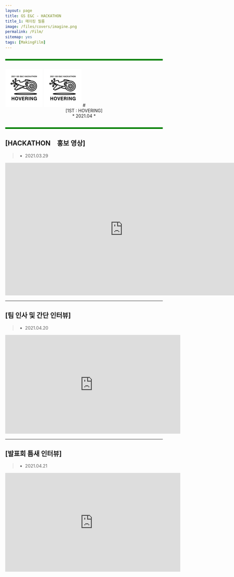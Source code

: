 ```yaml
---
layout: page
title: GS E&C - HACKATHON　
title_1: 메이킹 필름　
image: /files/covers/imagine.png
permalink: /Film/
sitemap: yes
tags: [MakingFilm]
---
```

<hr style="height:5px; border-width:0; background-color:green; margin: 2em 0;">

<img src="/assets/images/Logo_B.jpg" style="width:120px;" class="pull-right">
<img src="/assets/images/Logo_B.jpg" style="width:120px;" class="pull-left">
# <center> [1ST : HOVERING] <br> * 2021.04 * </center>

<hr style="height:5px; border-width:0; background-color:green; margin: 2em 0;">

## [HACKATHON　홍보 영상]

> - 2021.03.29

<div class="video-container" align="center">
  <iframe width="752" height="423" src="https://www.youtube.com/embed/LxyEWh9ly_I" title="YouTube video player" frameborder="0" allow="accelerometer; autoplay; clipboard-write; encrypted-media; gyroscope; picture-in-picture" allowfullscreen></iframe>
</div>

------------------------------------------------

## [팀 인사 및 간단 인터뷰]

> - 2021.04.20

<div class="video-container" align="center">
  <iframe width="560" height="315" src="https://www.youtube.com/embed/fT33RxDYJaE" title="YouTube video player" frameborder="0" allow="accelerometer; autoplay; clipboard-write; encrypted-media; gyroscope; picture-in-picture" allowfullscreen></iframe>
</div>

------------------------------------------------

## [발표회 틈새 인터뷰]

> - 2021.04.21

<div class="video-container" align="center">
	<iframe width="560" height="315" src="https://www.youtube.com/embed/utizRKc-SCE" title="YouTube video player" frameborder="0" allow="accelerometer; autoplay; clipboard-write; encrypted-media; gyroscope; picture-in-picture" allowfullscreen></iframe>
</div>